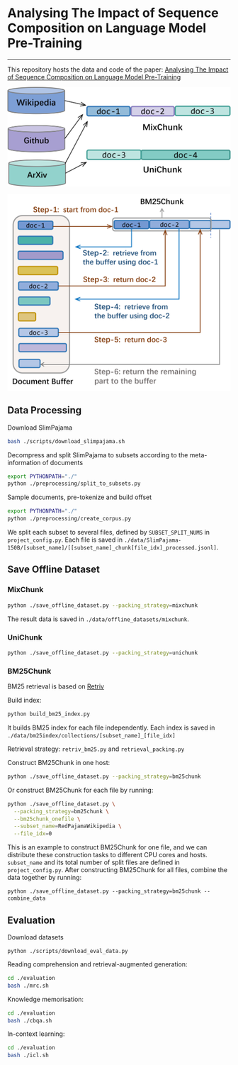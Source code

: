 # Analysing The Impact of Sequence Composition on Language Model Pre-Training

---
This repository hosts the data and code of the paper: [Analysing The Impact of Sequence Composition on Language Model Pre-Training](https://arxiv.org/abs/2402.13991)

![](https://github.com/yuzhaouoe/pretraining-data-packing/blob/main/pics/random.png)

![](https://github.com/yuzhaouoe/pretraining-data-packing/blob/main/pics/bm25chunk.png)

## Data Processing

Download SlimPajama
```bash
bash ./scripts/download_slimpajama.sh
```

Decompress and split SlimPajama to subsets according to the meta-information of documents
```bash
export PYTHONPATH="./"
python ./preprocessing/split_to_subsets.py
```

Sample documents, pre-tokenize and build offset
```bash
export PYTHONPATH="./"
python ./preprocessing/create_corpus.py
```

We split each subset to several files, defined by ```SUBSET_SPLIT_NUMS``` in ```project_config.py```. Each file is saved in ```./data/SlimPajama-150B/[subset_name]/[[subset_name]_chunk[file_idx]_processed.jsonl]```.

## Save Offline Dataset

### MixChunk
```bash
python ./save_offline_dataset.py --packing_strategy=mixchunk
```
The result data is saved in ```./data/offline_datasets/mixchunk```.

### UniChunk
```bash
python ./save_offline_dataset.py --packing_strategy=unichunk
```

### BM25Chunk

BM25 retrieval is based on [Retriv](https://github.com/AmenRa/retriv)

Build index: 
```bash
python build_bm25_index.py
```
It builds BM25 index for each file independently. Each index is saved in ```./data/bm25index/collections/[subset_name]_[file_idx]``` 

Retrieval strategy: ```retriv_bm25.py``` and ```retrieval_packing.py```

Construct BM25Chunk in one host:
```bash
python ./save_offline_dataset.py --packing_strategy=bm25chunk
```


Or construct BM25Chunk for each file by running:
```bash
python ./save_offline_dataset.py \
  --packing_strategy=bm25chunk \
  --bm25chunk_onefile \
  --subset_name=RedPajamaWikipedia \
  --file_idx=0
```
This is an example to construct BM25Chunk for one file, and we can distribute these construction tasks to different CPU cores and hosts. ```subset_name``` and its total number of split files are defined in ```project_config.py```. 
After constructing BM25Chunk for all files, combine the data together by running:
```text
python ./save_offline_dataset.py --packing_strategy=bm25chunk --combine_data
```



## Evaluation

Download datasets
```
python ./scripts/download_eval_data.py
```


Reading comprehension and retrieval-augmented generation: 
```bash
cd ./evaluation
bash ./mrc.sh
```

Knowledge memorisation:
```bash
cd ./evaluation
bash ./cbqa.sh
```

In-context learning: 
```bash
cd ./evaluation
bash ./icl.sh
```

